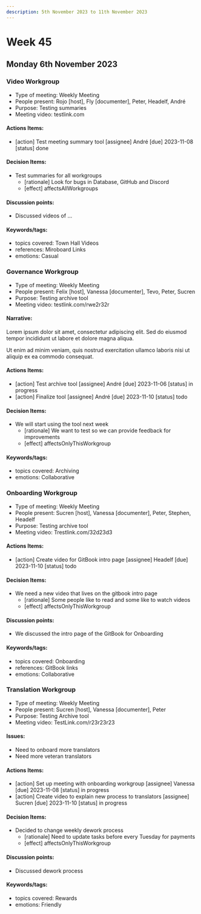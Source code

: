 ```yaml
---
description: 5th November 2023 to 11th November 2023
---
```


# Week 45

## Monday 6th November 2023




### Video Workgroup

- Type of meeting: Weekly Meeting
- People present: Rojo [host], Fly [documenter], Peter, Headelf, André
- Purpose: Testing summaries
- Meeting video: testlink.com

#### Actions Items:
- [action] Test meeting summary tool [assignee] André [due] 2023-11-08 [status] done

#### Decision Items:
- Test summaries for all workgroups
  - [rationale] Look for bugs in Database, GitHub and Discord
  - [effect] affectsAllWorkgroups

#### Discussion points:
- Discussed videos of ...

#### Keywords/tags:
- topics covered: Town Hall Videos
- references: Miroboard Links
- emotions: Casual

### Governance Workgroup

- Type of meeting: Weekly Meeting
- People present: Felix [host], Vanessa [documenter], Tevo, Peter, Sucren
- Purpose: Testing archive tool
- Meeting video: testlink.com/rwe2r32r

#### Narrative:

Lorem ipsum dolor sit amet, consectetur adipiscing elit. Sed do eiusmod tempor incididunt ut labore et dolore magna aliqua. 

Ut enim ad minim veniam, quis nostrud exercitation ullamco laboris nisi ut aliquip ex ea commodo consequat.

#### Actions Items:
- [action] Test archive tool [assignee] André [due] 2023-11-06 [status] in progress
- [action] Finalize tool [assignee] André [due] 2023-11-10 [status] todo

#### Decision Items:
- We will start using the tool next week
  - [rationale] We want to test so we can provide feedback for improvements
  - [effect] affectsOnlyThisWorkgroup

#### Keywords/tags:
- topics covered: Archiving
- emotions: Collaborative

### Onboarding Workgroup

- Type of meeting: Weekly Meeting
- People present: Sucren [host], Vanessa [documenter], Peter, Stephen, Headelf
- Purpose: Testing archive tool
- Meeting video: Trestlink.com/32d23d3

#### Actions Items:
- [action] Create video for GitBook intro page [assignee] Headelf [due] 2023-11-10 [status] todo

#### Decision Items:
- We need a new video that lives on the gitbook intro page
  - [rationale] Some people like to read and some like to watch videos
  - [effect] affectsOnlyThisWorkgroup

#### Discussion points:
- We discussed the intro page of the GitBook for Onboarding

#### Keywords/tags:
- topics covered: Onboarding
- references: GitBook links
- emotions: Collaborative

### Translation Workgroup

- Type of meeting: Weekly Meeting
- People present: Sucren [host], Vanessa [documenter], Peter
- Purpose: Testing Archive tool
- Meeting video: TestLink.com/r23r23r23

#### Issues:
- Need to onboard more translators
- Need more veteran translators

#### Actions Items:
- [action] Set up meeting with onboarding workgroup [assignee] Vanessa [due] 2023-11-08 [status] in progress
- [action] Create video to explain new process to translators [assignee] Sucren [due] 2023-11-10 [status] in progress

#### Decision Items:
- Decided to change weekly dework process
  - [rationale] Need to update tasks before every Tuesday for payments
  - [effect] affectsOnlyThisWorkgroup

#### Discussion points:
- Discussed dework process 

#### Keywords/tags:
- topics covered: Rewards
- emotions: Friendly